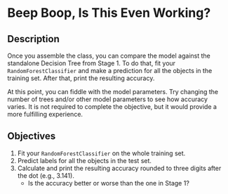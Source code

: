 # Beep Boop, Is This Even Working?

## Description
Once you assemble the class, you can compare the model against the standalone Decision Tree from Stage 1. To do that, fit your `RandomForestClassifier` and make a prediction for all the objects in the training set. After that, print the resulting accuracy.

At this point, you can fiddle with the model parameters. Try changing the number of trees and/or other model parameters to see how accuracy varies. It is not required to complete the objective, but it would provide a more fulfilling experience.

## Objectives
1. Fit your `RandomForestClassifier` on the whole training set.
2. Predict labels for all the objects in the test set.
3. Calculate and print the resulting accuracy rounded to three digits after the dot (e.g., 3.141). 
   - Is the accuracy better or worse than the one in Stage 1?

